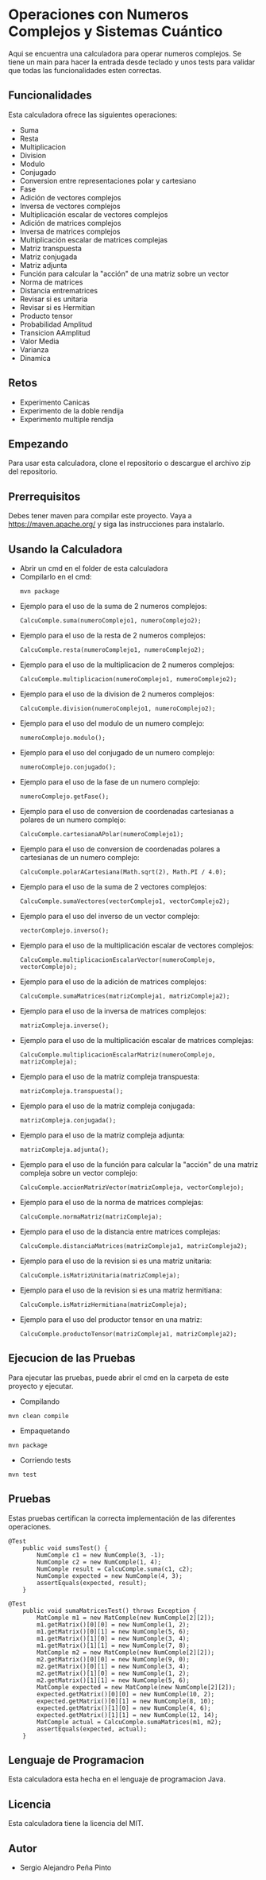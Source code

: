 # Operaciones con Numeros Complejos y Sistemas Cuántico
Aqui se encuentra una calculadora para operar numeros complejos.
Se tiene un main para hacer la entrada desde teclado y unos tests para validar que todas las funcionalidades esten correctas.

## Funcionalidades
Esta calculadora ofrece las siguientes operaciones:
* Suma
* Resta
* Multiplicacion
* Division
* Modulo
* Conjugado
* Conversion entre representaciones polar y cartesiano
* Fase
* Adición de vectores complejos
* Inversa de vectores complejos
* Multiplicación escalar de vectores complejos
* Adición de matrices complejos
* Inversa de matrices complejos
* Multiplicación escalar de matrices complejas
* Matriz transpuesta
* Matriz conjugada
* Matriz adjunta
* Función para calcular la "acción" de una matriz sobre un vector
* Norma de matrices
* Distancia entrematrices
* Revisar si es unitaria
* Revisar si es Hermitian
* Producto tensor
* Probabilidad Amplitud
* Transicion AAmplitud
* Valor Media
* Varianza
* Dinamica

## Retos
* Experimento Canicas
* Experimento de la doble rendija
* Experimento multiple rendija

## Empezando 
Para usar esta calculadora, clone el repositorio o descargue el archivo zip del repositorio.

## Prerrequisitos
Debes tener maven para compilar este proyecto. Vaya a https://maven.apache.org/ y siga las instrucciones para instalarlo.

## Usando la Calculadora
- Abrir un cmd en el folder de esta calculadora
- Compilarlo en el cmd:
  ```
  mvn package
  ```
- Ejemplo para el uso de la suma de 2 numeros complejos:
  ```
  CalcuComple.suma(numeroComplejo1, numeroComplejo2);
- Ejemplo para el uso de la resta de 2 numeros complejos:
  ```
  CalcuComple.resta(numeroComplejo1, numeroComplejo2);
- Ejemplo para el uso de la multiplicacion de 2 numeros complejos:
  ```
  CalcuComple.multiplicacion(numeroComplejo1, numeroComplejo2);
- Ejemplo para el uso de la division de 2 numeros complejos:
  ```
  CalcuComple.division(numeroComplejo1, numeroComplejo2);
- Ejemplo para el uso del modulo de un numero complejo:
  ```
  numeroComplejo.modulo();
- Ejemplo para el uso del conjugado de un numero complejo:
  ```
  numeroComplejo.conjugado();
- Ejemplo para el uso de la fase de un numero complejo:
  ```
  numeroComplejo.getFase();
- Ejemplo para el uso de conversion de coordenadas cartesianas a polares de un numero complejo:
  ```
  CalcuComple.cartesianaAPolar(numeroComplejo1);
- Ejemplo para el uso de conversion de coordenadas polares a cartesianas de un numero complejo:
  ```
  CalcuComple.polarACartesiana(Math.sqrt(2), Math.PI / 4.0);
  ```
- Ejemplo para el uso de la suma de 2 vectores complejos:
  ```
  CalcuComple.sumaVectores(vectorComplejo1, vectorComplejo2);
  ```
- Ejemplo para el uso del inverso de un vector complejo:
  ```
  vectorComplejo.inverso();
  ```
- Ejemplo para el uso de la multiplicación escalar de vectores complejos:
  ```
  CalcuComple.multiplicacionEscalarVector(numeroComplejo, vectorComplejo);
  ```
- Ejemplo para el uso de la adición de matrices complejos:
  ```
  CalcuComple.sumaMatrices(matrizCompleja1, matrizCompleja2);
  ```
- Ejemplo para el uso de la inversa de matrices complejos:
  ```
  matrizCompleja.inverse();
  ```
- Ejemplo para el uso de la multiplicación escalar de matrices complejas:
  ```
  CalcuComple.multiplicacionEscalarMatriz(numeroComplejo, matrizCompleja);
  ```
- Ejemplo para el uso de la matriz compleja transpuesta:
  ```
  matrizCompleja.transpuesta();
  ```
- Ejemplo para el uso de la matriz compleja conjugada:
  ```
  matrizCompleja.conjugada();
  ```
- Ejemplo para el uso de la matriz compleja adjunta:
  ```
  matrizCompleja.adjunta();
  ```
- Ejemplo para el uso de la función para calcular la "acción" de una matriz compleja sobre un vector complejo:
  ```
  CalcuComple.accionMatrizVector(matrizCompleja, vectorComplejo);
  ```
- Ejemplo para el uso de la norma de matrices complejas:
  ```
  CalcuComple.normaMatriz(matrizCompleja);
  ```
- Ejemplo para el uso de la distancia entre matrices complejas:
  ```
  CalcuComple.distanciaMatrices(matrizCompleja1, matrizCompleja2);
  ```
- Ejemplo para el uso de la revision si es una matriz unitaria:
  ```
  CalcuComple.isMatrizUnitaria(matrizCompleja);
  ```
- Ejemplo para el uso de la revision si es una matriz hermitiana:
  ```
  CalcuComple.isMatrizHermitiana(matrizCompleja);
  ```
- Ejemplo para el uso del productor tensor en una matriz:
  ```
  CalcuComple.productoTensor(matrizCompleja1, matrizCompleja2);
  ```

## Ejecucion de las Pruebas
Para ejecutar las pruebas, puede abrir el cmd en la carpeta de este proyecto y ejecutar.
* Compilando
```
mvn clean compile
```
* Empaquetando
```
mvn package
```
* Corriendo tests
```
mvn test
```

## Pruebas
Estas pruebas certifican la correcta implementación de las diferentes operaciones.
```
@Test
	public void sumsTest() {
		NumComple c1 = new NumComple(3, -1);
		NumComple c2 = new NumComple(1, 4);
		NumComple result = CalcuComple.suma(c1, c2);
		NumComple expected = new NumComple(4, 3);
		assertEquals(expected, result);
	}
```
```
@Test
    public void sumaMatricesTest() throws Exception {
        MatComple m1 = new MatComple(new NumComple[2][2]);
        m1.getMatrix()[0][0] = new NumComple(1, 2);
        m1.getMatrix()[0][1] = new NumComple(5, 6);
        m1.getMatrix()[1][0] = new NumComple(3, 4);
        m1.getMatrix()[1][1] = new NumComple(7, 8);
        MatComple m2 = new MatComple(new NumComple[2][2]);
        m2.getMatrix()[0][0] = new NumComple(9, 0);
        m2.getMatrix()[0][1] = new NumComple(3, 4);
        m2.getMatrix()[1][0] = new NumComple(1, 2);
        m2.getMatrix()[1][1] = new NumComple(5, 6);
        MatComple expected = new MatComple(new NumComple[2][2]);
        expected.getMatrix()[0][0] = new NumComple(10, 2);
        expected.getMatrix()[0][1] = new NumComple(8, 10);
        expected.getMatrix()[1][0] = new NumComple(4, 6);
        expected.getMatrix()[1][1] = new NumComple(12, 14);
        MatComple actual = CalcuComple.sumaMatrices(m1, m2);
        assertEquals(expected, actual);
    }
```
## Lenguaje de Programacion
Esta calculadora esta hecha en el lenguaje de programacion Java.

## Licencia
Esta calculadora tiene la licencia del MIT.

## Autor
- Sergio Alejandro Peña Pinto

